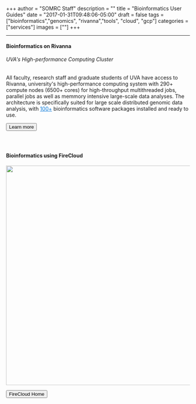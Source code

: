 +++
author = "SOMRC Staff"
description = ""
title = "Bioinformatics User Guides"
date = "2017-01-31T09:48:06-05:00"
draft = false
tags = ["bioinformatics","genomics", "rivanna","tools", "cloud", "gcp"]
categories = ["services"]
images = [""]
+++


<hr size=1 />

<div class="card">
  <div class="card-block">
    <h4 class="card-title">Bioinformatics on Rivanna</h4>
    <h6 class="card-subtitle mb-2 text-muted">UVA's High-performance Computing Cluster</h6>
    <p class="card-text">
        All faculty, research staff and graduate students of UVA have access to Rivanna, university's high-performance computing system with 290+ compute nodes (6500+ cores) for high-throughput multithreaded jobs, parallel jobs as well as memmory intensive large-scale data analyses. The architecture is specifically suited for large scale distributed genomic data analysis, with <a href="https://www.rc.virginia.edu/userinfo/rivanna/software/bioinformatics/" style="color:#0275d8";>100+</a> bioinformatics software packages installed and ready to use.   
    </p>
        <a href="/userinfo/bioinfo-on-rivanna/" class="card-link"><button class="btn  btn-primary">Learn more</button></a>
  </div>
</div>

<div style="height:40px;"></div>

<div class="card">
  <div class="card-block">
    <h4 class="card-title">Bioinformatics using FireCloud</h4>
    <p class="card-text">
    <img src="/images/firecloud.svg" width="600">
	</p>
        <a href="https://software.broadinstitute.org/firecloud/" class="card-link" target="_blank"><button class="btn  btn-primary">FireCloud Home</button></a><br\>
  </div>
</div>

<div style="height:40px;"></div>

